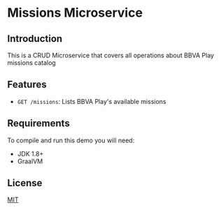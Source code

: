 # Missions Microservice


## Introduction

This is a CRUD Microservice that covers all operations about BBVA Play missions catalog

## Features

* `GET /missions`: Lists BBVA Play's available missions

## Requirements

To compile and run this demo you will need:

- JDK 1.8+
- GraalVM


## License
[MIT](https://choosealicense.com/licenses/mit/)